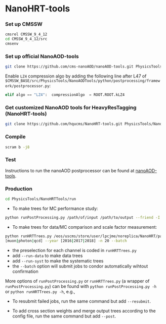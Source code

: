 # NanoHRT-tools

### Set up CMSSW

```bash
cmsrel CMSSW_9_4_12
cd CMSSW_9_4_12/src
cmsenv
```

### Set up official NanoAOD-tools

```bash
git clone https://github.com/cms-nanoAOD/nanoAOD-tools.git PhysicsTools/NanoAODTools
```

Enable `LZ4` compression algo by adding the following line after L47 of `$CMSSW_BASE/src/PhysicsTools/NanoAODTools/python/postprocessing/framework/postprocessor.py`:

```python
elif algo == "LZ4":  compressionAlgo  = ROOT.ROOT.kLZ4
```

### Get customized NanoAOD tools for HeavyResTagging (NanoHRT-tools)

```bash
git clone https://github.com/hqucms/NanoHRT-tools.git PhysicsTools/NanoHRTTools
```

### Compile

```bash
scram b -j8
```

### Test

Instructions to run the nanoAOD postprocessor can be found at [nanoAOD-tools](https://github.com/cms-nanoAOD/nanoAOD-tools#nanoaod-tools). 

### Production

```bash
cd PhysicsTools/NanoHRTTools/run
```

 - To make trees for MC performance study:

```bash
python runPostProcessing.py /path/of/input /path/to/output --friend -I PhysicsTools.NanoHRTTools.producers.hrtMCTreeProducer hrtMCTree
```

 - To make trees for data/MC comparison and scale factor measurement:

```bash
python runHRTTrees.py /eos/uscms/store/user/lpcjme/noreplica/NanoHRT/path/to/input /path/to/output --channel 
[muon|photon|qcd] --year [2016|2017|2018] -n 20 --batch
```

  - the preselection for each channel is coded in `runHRTTrees.py`
  - add `--run-data` to make data trees
  - add `--run-syst` to make the systematic trees
  - the `--batch` option will submit jobs to condor automatically wihtout confirmation
     
More options of `runPostProcessing.py` or `runHRTTrees.py` (a wrapper of `runPostProcessing.py`) can be found with `python runPostProcessing.py -h` or `python runHRTTrees.py -h`, e.g.,

 - To resubmit failed jobs, run the same command but add `--resubmit`.

 - To add cross section weights and merge output trees according to the config file, run the same command but add `--post`.

